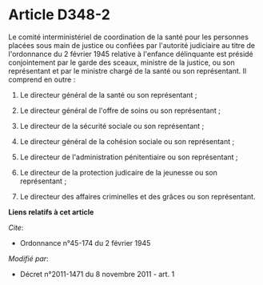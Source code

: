 # Article D348-2

Le comité interministériel de coordination de la santé pour les personnes placées sous main de justice ou confiées par
l'autorité judiciaire au titre de l'ordonnance du 2 février 1945 relative à l'enfance délinquante est présidé conjointement
par le garde des sceaux, ministre de la justice, ou son représentant et par le ministre chargé de la santé ou son
représentant. Il comprend en outre : 

1. Le directeur général de la santé ou son représentant ; 

2. Le directeur général de l'offre de soins ou son représentant ; 

3. Le directeur de la sécurité sociale ou son représentant ; 

4. Le directeur général de la cohésion sociale ou son représentant ; 

5. Le directeur de l'administration pénitentiaire ou son représentant ; 

6. Le directeur de la protection judicaire de la jeunesse ou son représentant ; 

7. Le directeur des affaires criminelles et des grâces ou son représentant.

**Liens relatifs à cet article**

_Cite_:

  - Ordonnance n°45-174 du 2 février 1945

_Modifié par_:

  - Décret n°2011-1471 du 8 novembre 2011 - art. 1
